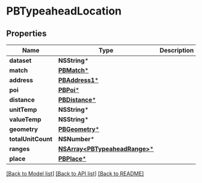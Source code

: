 # PBTypeaheadLocation

## Properties
Name | Type | Description | Notes
------------ | ------------- | ------------- | -------------
**dataset** | **NSString*** |  | [optional] 
**match** | [**PBMatch***](PBMatch.md) |  | [optional] 
**address** | [**PBAddress1***](PBAddress1.md) |  | [optional] 
**poi** | [**PBPoi***](PBPoi.md) |  | [optional] 
**distance** | [**PBDistance***](PBDistance.md) |  | [optional] 
**unitTemp** | **NSString*** |  | [optional] 
**valueTemp** | **NSString*** |  | [optional] 
**geometry** | [**PBGeometry***](PBGeometry.md) |  | [optional] 
**totalUnitCount** | **NSNumber*** |  | [optional] 
**ranges** | [**NSArray&lt;PBTypeaheadRange&gt;***](PBTypeaheadRange.md) |  | [optional] 
**place** | [**PBPlace***](PBPlace.md) |  | [optional] 

[[Back to Model list]](../README.md#documentation-for-models) [[Back to API list]](../README.md#documentation-for-api-endpoints) [[Back to README]](../README.md)



